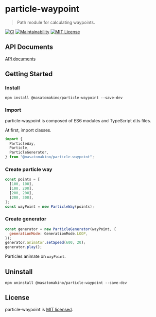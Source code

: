 # particle-waypoint

> Path module for calculating waypoints.

[![CI](https://github.com/MasatoMakino/particle-waypoint/actions/workflows/ci_main.yml/badge.svg)](https://github.com/MasatoMakino/particle-waypoint/actions/workflows/ci_main.yml)
[![Maintainability](https://api.codeclimate.com/v1/badges/8f61441c3c7b97b4bed8/maintainability)](https://codeclimate.com/github/MasatoMakino/particle-waypoint/maintainability)
[![MIT License](http://img.shields.io/badge/license-MIT-blue.svg?style=flat)](LICENSE)

## API Documents

[API documents](https://masatomakino.github.io/particle-waypoint/api/)

## Getting Started

### Install

```shell
npm install @masatomakino/particle-waypoint --save-dev
```

### Import

particle-waypoint is composed of ES6 modules and TypeScript d.ts files.

At first, import classes.

```js
import {
  ParticleWay,
  Particle,
  ParticleGenerator,
} from "@masatomakino/particle-waypoint";
```

### Create particle way

```js
const points = [
  [100, 100],
  [100, 200],
  [200, 200],
  [200, 300],
];
const wayPoint = new ParticleWay(points);
```

### Create generator

```js
const generator = new ParticleGenerator(wayPoint, {
  generationMode: GenerationMode.LOOP,
});
generator.animator.setSpeed(600, 20);
generator.play();
```

Particles animate on `wayPoint`.

## Uninstall

```shell script
npm uninstall @masatomakino/particle-waypoint --save-dev
```

## License

particle-waypoint is [MIT licensed](LICENSE).
